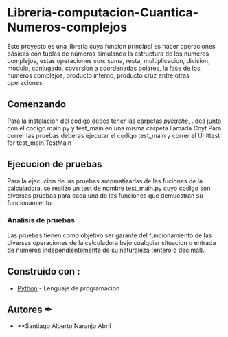 # Libreria-computacion-Cuantica-Numeros-complejos

Este proyecto es una libreria cuya funcion principal es hacer operaciones básicas con tuplas de números simulando la estructura de los numeros complejos, estas operaciones son: suma, resta, multiplicacion, division, modulo, conjugado, coversion a coordenadas polares, la fase de los numeros complejos, producto interno, producto cruz entre otras operaciones

## Comenzando 

Para la instalacion del codigo debes tener las carpetas _pycache_, .idea junto con el codigo main.py y test_main en una misma carpeta llamada Cnyt 
Para correr las pruebas deberas ejecutar el codigo test_main y correr el Unittest for test_main.TestMain

## Ejecucion de pruebas

Para la ejecucion de las pruebas automatizadas de las fuciones de la calculadora, se realizo un test de nombre test_main.py cuyo codigo son diversas pruebas para cada una de las funciones que demuestran su funcionamiento.

### Analisis de pruebas 

Las pruebas tienen como objetivo ser garante del funcionamiento de las diversas operaciones de la calculadora bajo cualquier situacion o entrada de numeros independientemente de su naturaleza (entero o decimal).

## Construido con :


* [Python](https://www.python.org/) - Lenguaje de programacion


## Autores ✒

* **Santiago Alberto Naranjo Abril
